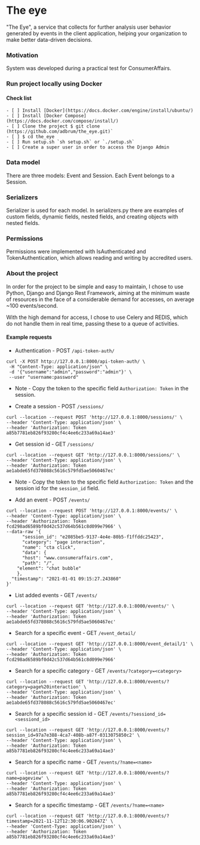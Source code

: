 # The eye

"The Eye", a service that collects for further analysis user behavior generated by events in the client application, helping your organization to make better data-driven decisions.

### Motivation

System was developed during a practical test for ConsumerAffairs.
### Run project locally using Docker
#### Check list
```
- [ ] Install [Docker](https://docs.docker.com/engine/install/ubuntu/)
- [ ] Install [Docker Compose](https://docs.docker.com/compose/install/)
- [ ] Clone the project $ git clone (https://github.com/adbrum/the_eye.git)`
- [ ] $ cd the_eye
- [ ] Run setup.sh `sh setup.sh` or `./setup.sh`
- [ ] Create a super user in order to access the Django Admin
```

### Data model

There are three models: Event and Session. Each Event belongs to a Session.

### Serializers

Serializer is used for each model. In serializers.py there are examples of custom fields, dynamic fields, nested fields, and creating objects with nested fields.

### Permissions

Permissions were implemented with IsAuthenticated and TokenAuthentication, which allows reading and writing by accredited users.

### About the project

In order for the project to be simple and easy to maintain, I chose to use Python, Django and Django Rest Framework, aiming at the minimum waste of resources in the face of a considerable demand for accesses, on average ~100 events/second.

With the high demand for access, I chose to use Celery and REDIS, which do not handle them in real time, passing these to a queue of activities.

#### Example requests

- Authentication - POST `/api-token-auth/`

```
curl -X POST http://127.0.0.1:8000/api-token-auth/ \
 -H "Content-Type: application/json" \
 -d '{"username":"admin","password":"admin"}' \
 --user "username:password"
```

- Note - Copy the token to the specific field `Authorization: Token` in the session.

- Create a session - POST `/sessions/`

```
curl --location --request POST 'http://127.0.0.1:8000/sessions/' \
--header 'Content-Type: application/json' \
--header 'Authorization: Token a85b7781eb826f93280cf4c4ee6c233a69a14ae3'
```

- Get session id - GET `/sessions/`

```
curl --location --request GET 'http://127.0.0.1:8000/sessions/' \
--header 'Content-Type: application/json' \
--header 'Authorization: Token ae1abde65fd378088c5616c579fd5ae5060467ec'
```

- Note - Copy the token to the specific field `Authorization: Token` and the session id for the `session_id` field.

- Add an event - POST `/events/`

```
curl --location --request POST 'http://127.0.0.1:8000/events/' \
--header 'Content-Type: application/json' \
--header 'Authorization: Token fcd298ad6589bf0d42c537d64b561c8d099e7966' \
--data-raw '{
      "session_id": "e2085be5-9137-4e4e-80b5-f1ffddc25423",
      "category": "page interaction",
      "name": "cta click",
      "data": {
      "host": "www.consumeraffairs.com",
      "path": "/",
    "element": "chat bubble"
    },
  "timestamp": "2021-01-01 09:15:27.243860"
}'
```

- List added events - GET `/events/`

```
curl --location --request GET 'http://127.0.0.1:8000/events/' \
--header 'Content-Type: application/json' \
--header 'Authorization: Token ae1abde65fd378088c5616c579fd5ae5060467ec'
```

- Search for a specific event - GET `/event_detail/`

```
curl --location --request GET 'http://127.0.0.1:8000/event_detail/1' \
--header 'Content-Type: application/json' \
--header 'Authorization: Token fcd298ad6589bf0d42c537d64b561c8d099e7966'
```

- Search for a specific category - GET `/events/?category=<category>`

```
curl --location --request GET 'http://127.0.0.1:8000/events/?category=page%20interaction' \
--header 'Content-Type: application/json' \
--header 'Authorization: Token ae1abde65fd378088c5616c579fd5ae5060467ec'

```

- Search for a specific session id - GET `/events/?sessiond_id=<sessiond_id>`

```
curl --location --request GET 'http://127.0.0.1:8000/events/?session_id=97a7e388-4ca7-408b-a87f-0313075850c2' \
--header 'Content-Type: application/json' \
--header 'Authorization: Token a85b7781eb826f93280cf4c4ee6c233a69a14ae3'
```

- Search for a specific name - GET `/events/?name=<name>`

```
curl --location --request GET 'http://127.0.0.1:8000/events/?name=pageview' \
--header 'Content-Type: application/json' \
--header 'Authorization: Token a85b7781eb826f93280cf4c4ee6c233a69a14ae3'
```

- Search for a specific timestamp - GET `/events/?name=<name>`

```
curl --location --request GET 'http://127.0.0.1:8000/events/?timestamp=2021-11-12T12:30:06.902847Z' \
--header 'Content-Type: application/json' \
--header 'Authorization: Token a85b7781eb826f93280cf4c4ee6c233a69a14ae3'
```
